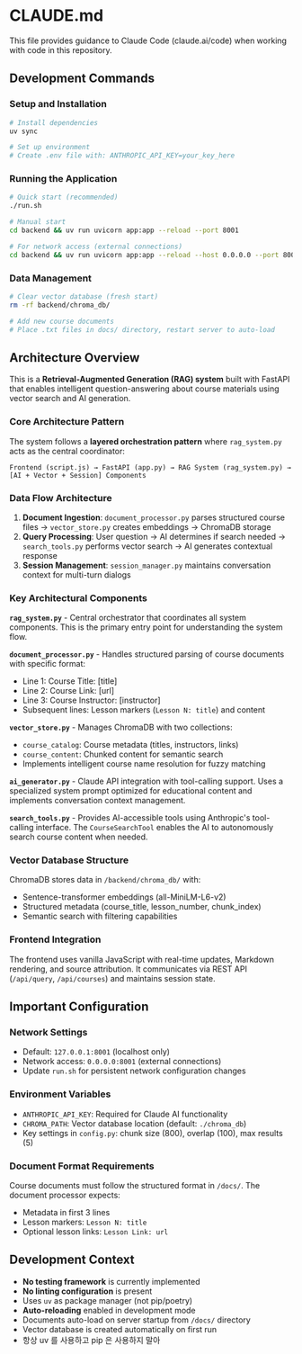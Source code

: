 # CLAUDE.md

This file provides guidance to Claude Code (claude.ai/code) when working with code in this repository.

## Development Commands

### Setup and Installation
```bash
# Install dependencies
uv sync

# Set up environment
# Create .env file with: ANTHROPIC_API_KEY=your_key_here
```

### Running the Application
```bash
# Quick start (recommended)
./run.sh

# Manual start
cd backend && uv run uvicorn app:app --reload --port 8001

# For network access (external connections)
cd backend && uv run uvicorn app:app --reload --host 0.0.0.0 --port 8001
```

### Data Management
```bash
# Clear vector database (fresh start)
rm -rf backend/chroma_db/

# Add new course documents
# Place .txt files in docs/ directory, restart server to auto-load
```

## Architecture Overview

This is a **Retrieval-Augmented Generation (RAG) system** built with FastAPI that enables intelligent question-answering about course materials using vector search and AI generation.

### Core Architecture Pattern
The system follows a **layered orchestration pattern** where `rag_system.py` acts as the central coordinator:

```
Frontend (script.js) → FastAPI (app.py) → RAG System (rag_system.py) → [AI + Vector + Session] Components
```

### Data Flow Architecture
1. **Document Ingestion**: `document_processor.py` parses structured course files → `vector_store.py` creates embeddings → ChromaDB storage
2. **Query Processing**: User question → AI determines if search needed → `search_tools.py` performs vector search → AI generates contextual response
3. **Session Management**: `session_manager.py` maintains conversation context for multi-turn dialogs

### Key Architectural Components

**`rag_system.py`** - Central orchestrator that coordinates all system components. This is the primary entry point for understanding the system flow.

**`document_processor.py`** - Handles structured parsing of course documents with specific format:
- Line 1: Course Title: [title]  
- Line 2: Course Link: [url]
- Line 3: Course Instructor: [instructor]
- Subsequent lines: Lesson markers (`Lesson N: title`) and content

**`vector_store.py`** - Manages ChromaDB with two collections:
- `course_catalog`: Course metadata (titles, instructors, links)
- `course_content`: Chunked content for semantic search
- Implements intelligent course name resolution for fuzzy matching

**`ai_generator.py`** - Claude API integration with tool-calling support. Uses a specialized system prompt optimized for educational content and implements conversation context management.

**`search_tools.py`** - Provides AI-accessible tools using Anthropic's tool-calling interface. The `CourseSearchTool` enables the AI to autonomously search course content when needed.

### Vector Database Structure
ChromaDB stores data in `/backend/chroma_db/` with:
- Sentence-transformer embeddings (all-MiniLM-L6-v2)
- Structured metadata (course_title, lesson_number, chunk_index)
- Semantic search with filtering capabilities

### Frontend Integration
The frontend uses vanilla JavaScript with real-time updates, Markdown rendering, and source attribution. It communicates via REST API (`/api/query`, `/api/courses`) and maintains session state.

## Important Configuration

### Network Settings
- Default: `127.0.0.1:8001` (localhost only)
- Network access: `0.0.0.0:8001` (external connections)
- Update `run.sh` for persistent network configuration changes

### Environment Variables
- `ANTHROPIC_API_KEY`: Required for Claude AI functionality
- `CHROMA_PATH`: Vector database location (default: `./chroma_db`)
- Key settings in `config.py`: chunk size (800), overlap (100), max results (5)

### Document Format Requirements
Course documents must follow the structured format in `/docs/`. The document processor expects:
- Metadata in first 3 lines
- Lesson markers: `Lesson N: title`  
- Optional lesson links: `Lesson Link: url`

## Development Context

- **No testing framework** is currently implemented
- **No linting configuration** is present  
- Uses `uv` as package manager (not pip/poetry)
- **Auto-reloading** enabled in development mode
- Documents auto-load on server startup from `/docs/` directory
- Vector database is created automatically on first run
- 항상 uv 를 사용하고 pip 은 사용하지 말아